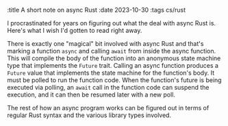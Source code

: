 :title A short note on async Rust
:date 2023-10-30
:tags cs/rust

I procrastinated for years on figuring out what the deal with async Rust is.
Here's what I wish I'd gotten to read right away.

There is exactly one "magical" bit involved with async Rust and that's marking a function `async` and calling `await` from inside the async function.
This will compile the body of the function into an anonymous state machine type that implements the `Future` trait.
Calling an async function produces a `Future` value that implements the state machine for the function's body.
It must be polled to run the function code.
When the function's future is being executed via polling, an `await` call in the function code can suspend the execution, and it can then be resumed later with a new poll.

The rest of how an async program works can be figured out in terms of regular Rust syntax and the various library types involved.
